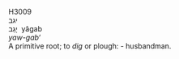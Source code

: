 <body>
  <p>H3009<br>  יגב  <br> יָגַב  ‎  yâgab  <br><i>yaw-gab‘ </i><br>A primitive root; to <i>dig</i> or plough: - husbandman.<br></p>
 </body>